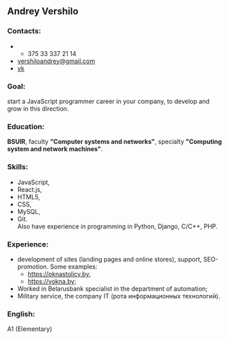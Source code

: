 ## Andrey Vershilo
### Contacts:
* + 375 33 337 21 14
* vershiloandrey@gmail.com
* [vk](https://vk.com/vershiloandrey)
### Goal:
start a JavaScript programmer career in your company,
to develop and grow in this direction.
### Education: 
**BSUIR**, 
faculty **"Computer systems and networks"**,
specialty **"Computing system and network machines"**.
### Skills: 
* JavaScript,
* React.js,
* HTML5,
* CSS,
* MySQL,
* Git.  
Also have experience in programming in Python, Django, C/C++, PHP.
### Experience:
* development of sites (landing pages and online stores), support, SEO-promotion. 
Some examples:
   * https://oknastolicy.by,
   * https://vokna.by;
* Worked in Belarusbank specialist in the department of automation;
* Military service, the company IT (рота информационных технологий).

### English: 
A1 (Elementary)
